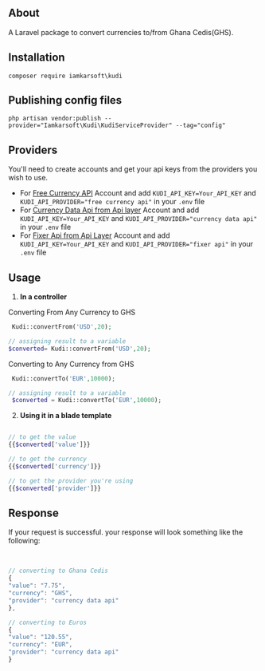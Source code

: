 
## About
A Laravel package to convert currencies to/from Ghana Cedis(GHS).


## Installation

`composer require iamkarsoft\kudi`

## Publishing config files

`php artisan vendor:publish --provider="Iamkarsoft\Kudi\KudiServiceProvider" --tag="config"`


## Providers

You'll need to create accounts and get your api keys from the providers you wish to use.

- For [Free Currency API](https://freecurrencyapi.net/) Account and add `KUDI_API_KEY=Your_API_KEY` and `KUDI_API_PROVIDER="free currency api"` in your  `.env` file 
- For [Currency Data Api from Api layer](https://apilayer.com/marketplace/currency_data-api) Account and add `KUDI_API_KEY=Your_API_KEY` and `KUDI_API_PROVIDER="currency data api"` in your  `.env` file 
- For  [Fixer Api from Api Layer](https://apilayer.com/marketplace/fixer-api) Account and add `KUDI_API_KEY=Your_API_KEY` and `KUDI_API_PROVIDER="fixer api"` in your  `.env` file 


## Usage


1. **In a controller**

Converting From Any Currency to GHS

```php 
 Kudi::convertFrom('USD',20); 

// assigning result to a variable
$converted= Kudi::convertFrom('USD',20); 

```

Converting to Any Currency from GHS

```php 
 Kudi::convertTo('EUR',10000);

// assigning result to a variable
 $converted = Kudi::convertTo('EUR',10000);
```

2. **Using it in a blade template**

```php

// to get the value
{{$converted['value']}} 

// to get the currency
{{$converted['currency']}}

// to get the provider you're using
{{$converted['provider']}}
```


## Response

If your request is successful. your response will look something like the following:

<br>

```js
// converting to Ghana Cedis
{
"value": "7.75",
"currency": "GHS",
"provider": "currency data api"
},

// converting to Euros
{
"value": "120.55",
"currency": "EUR",
"provider": "currency data api"
}
```









	
